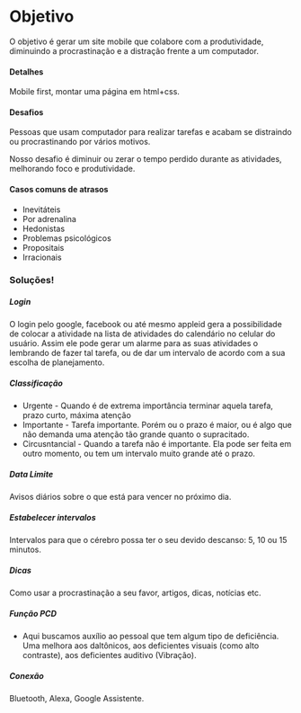 # Objetivo

O objetivo é gerar um site mobile que colabore com a produtividade, diminuindo a procrastinação e a distração frente a um computador.

#### Detalhes

Mobile first, montar uma página em html+css.

#### Desafios

Pessoas que usam computador para realizar tarefas e acabam se distraindo ou procrastinando por vários motivos.

Nosso desafio é diminuir ou zerar o tempo perdido durante as atividades, melhorando foco e produtividade.

#### Casos comuns de atrasos

- Inevitáteis
- Por adrenalina
- Hedonistas
- Problemas psicológicos
- Propositais
- Irracionais

### Soluções!

##### Login

O login pelo google, facebook ou até mesmo appleid gera a possibilidade de colocar a atividade na lista de atividades do calendário no celular do usuário. Assim ele pode gerar um alarme para as suas atividades o lembrando de fazer tal tarefa, ou de dar um intervalo de acordo com a sua escolha de planejamento.

##### Classificação

- Urgente - Quando é de extrema importância terminar aquela tarefa, prazo curto, máxima atenção
- Importante - Tarefa importante. Porém ou o prazo é maior, ou é algo que não demanda uma atenção tão grande quanto o supracitado.
- Circusntancial - Quando a tarefa não é importante. Ela pode ser feita em outro momento, ou tem um intervalo muito grande até o prazo.

##### Data Limite

Avisos diários sobre o que está para vencer no próximo dia.

##### Estabelecer intervalos

Intervalos para que o cérebro possa ter o seu devido descanso: 5, 10 ou 15 minutos.

##### Dicas

Como usar a procrastinação a seu favor, artigos, dicas, notícias etc.

##### Função PCD

- Aqui buscamos auxílio ao pessoal que tem algum tipo de deficiência. Uma melhora aos daltônicos, aos deficientes visuais (como alto contraste), aos deficientes auditivo (Vibração).

##### Conexão

Bluetooth, Alexa, Google Assistente.